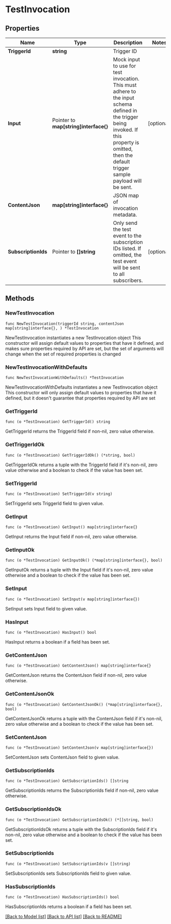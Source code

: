 # TestInvocation

## Properties

Name | Type | Description | Notes
------------ | ------------- | ------------- | -------------
**TriggerId** | **string** | Trigger ID | 
**Input** | Pointer to **map[string]interface{}** | Mock input to use for test invocation.  This must adhere to the input schema defined in the trigger being invoked.  If this property is omitted, then the default trigger sample payload will be sent. | [optional] 
**ContentJson** | **map[string]interface{}** | JSON map of invocation metadata. | 
**SubscriptionIds** | Pointer to **[]string** | Only send the test event to the subscription IDs listed.  If omitted, the test event will be sent to all subscribers. | [optional] 

## Methods

### NewTestInvocation

`func NewTestInvocation(triggerId string, contentJson map[string]interface{}, ) *TestInvocation`

NewTestInvocation instantiates a new TestInvocation object
This constructor will assign default values to properties that have it defined,
and makes sure properties required by API are set, but the set of arguments
will change when the set of required properties is changed

### NewTestInvocationWithDefaults

`func NewTestInvocationWithDefaults() *TestInvocation`

NewTestInvocationWithDefaults instantiates a new TestInvocation object
This constructor will only assign default values to properties that have it defined,
but it doesn't guarantee that properties required by API are set

### GetTriggerId

`func (o *TestInvocation) GetTriggerId() string`

GetTriggerId returns the TriggerId field if non-nil, zero value otherwise.

### GetTriggerIdOk

`func (o *TestInvocation) GetTriggerIdOk() (*string, bool)`

GetTriggerIdOk returns a tuple with the TriggerId field if it's non-nil, zero value otherwise
and a boolean to check if the value has been set.

### SetTriggerId

`func (o *TestInvocation) SetTriggerId(v string)`

SetTriggerId sets TriggerId field to given value.


### GetInput

`func (o *TestInvocation) GetInput() map[string]interface{}`

GetInput returns the Input field if non-nil, zero value otherwise.

### GetInputOk

`func (o *TestInvocation) GetInputOk() (*map[string]interface{}, bool)`

GetInputOk returns a tuple with the Input field if it's non-nil, zero value otherwise
and a boolean to check if the value has been set.

### SetInput

`func (o *TestInvocation) SetInput(v map[string]interface{})`

SetInput sets Input field to given value.

### HasInput

`func (o *TestInvocation) HasInput() bool`

HasInput returns a boolean if a field has been set.

### GetContentJson

`func (o *TestInvocation) GetContentJson() map[string]interface{}`

GetContentJson returns the ContentJson field if non-nil, zero value otherwise.

### GetContentJsonOk

`func (o *TestInvocation) GetContentJsonOk() (*map[string]interface{}, bool)`

GetContentJsonOk returns a tuple with the ContentJson field if it's non-nil, zero value otherwise
and a boolean to check if the value has been set.

### SetContentJson

`func (o *TestInvocation) SetContentJson(v map[string]interface{})`

SetContentJson sets ContentJson field to given value.


### GetSubscriptionIds

`func (o *TestInvocation) GetSubscriptionIds() []string`

GetSubscriptionIds returns the SubscriptionIds field if non-nil, zero value otherwise.

### GetSubscriptionIdsOk

`func (o *TestInvocation) GetSubscriptionIdsOk() (*[]string, bool)`

GetSubscriptionIdsOk returns a tuple with the SubscriptionIds field if it's non-nil, zero value otherwise
and a boolean to check if the value has been set.

### SetSubscriptionIds

`func (o *TestInvocation) SetSubscriptionIds(v []string)`

SetSubscriptionIds sets SubscriptionIds field to given value.

### HasSubscriptionIds

`func (o *TestInvocation) HasSubscriptionIds() bool`

HasSubscriptionIds returns a boolean if a field has been set.


[[Back to Model list]](../README.md#documentation-for-models) [[Back to API list]](../README.md#documentation-for-api-endpoints) [[Back to README]](../README.md)


